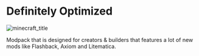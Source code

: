 # Definitely Optimized
![minecraft_title](https://github.com/user-attachments/assets/8f8ec949-8ebd-43eb-8a05-ad29b4fb473e)

Modpack that is designed for creators &amp; builders that features a lot of new mods like Flashback, Axiom and Litematica.
